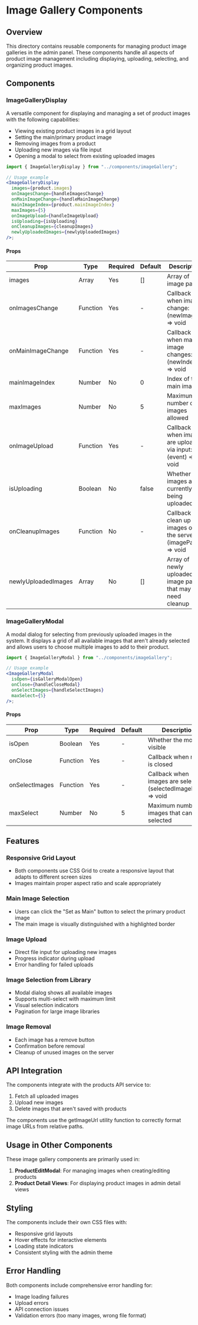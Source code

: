 # Image Gallery Components

## Overview

This directory contains reusable components for managing product image galleries in the admin panel. These components handle all aspects of product image management including displaying, uploading, selecting, and organizing product images.

## Components

### ImageGalleryDisplay

A versatile component for displaying and managing a set of product images with the following capabilities:

- Viewing existing product images in a grid layout
- Setting the main/primary product image
- Removing images from a product
- Uploading new images via file input
- Opening a modal to select from existing uploaded images

```jsx
import { ImageGalleryDisplay } from "../components/imageGallery";

// Usage example
<ImageGalleryDisplay
  images={product.images}
  onImagesChange={handleImagesChange}
  onMainImageChange={handleMainImageChange}
  mainImageIndex={product.mainImageIndex}
  maxImages={5}
  onImageUpload={handleImageUpload}
  isUploading={isUploading}
  onCleanupImages={cleanupImages}
  newlyUploadedImages={newlyUploadedImages}
/>;
```

#### Props

| Prop                | Type     | Required | Default | Description                                                     |
| ------------------- | -------- | -------- | ------- | --------------------------------------------------------------- |
| images              | Array    | Yes      | []      | Array of image paths                                            |
| onImagesChange      | Function | Yes      | -       | Callback when images change: (newImages) => void                |
| onMainImageChange   | Function | Yes      | -       | Callback when main image changes: (newIndex) => void            |
| mainImageIndex      | Number   | No       | 0       | Index of the main image                                         |
| maxImages           | Number   | No       | 5       | Maximum number of images allowed                                |
| onImageUpload       | Function | Yes      | -       | Callback when images are uploaded via input: (event) => void    |
| isUploading         | Boolean  | No       | false   | Whether images are currently being uploaded                     |
| onCleanupImages     | Function | No       | -       | Callback to clean up images on the server: (imagePaths) => void |
| newlyUploadedImages | Array    | No       | []      | Array of newly uploaded image paths that may need cleanup       |

### ImageGalleryModal

A modal dialog for selecting from previously uploaded images in the system. It displays a grid of all available images that aren't already selected and allows users to choose multiple images to add to their product.

```jsx
import { ImageGalleryModal } from "../components/imageGallery";

// Usage example
<ImageGalleryModal
  isOpen={isGalleryModalOpen}
  onClose={handleCloseModal}
  onSelectImages={handleSelectImages}
  maxSelect={5}
/>;
```

#### Props

| Prop           | Type     | Required | Default | Description                                                     |
| -------------- | -------- | -------- | ------- | --------------------------------------------------------------- |
| isOpen         | Boolean  | Yes      | -       | Whether the modal is visible                                    |
| onClose        | Function | Yes      | -       | Callback when modal is closed                                   |
| onSelectImages | Function | Yes      | -       | Callback when images are selected: (selectedImagePaths) => void |
| maxSelect      | Number   | No       | 5       | Maximum number of images that can be selected                   |

## Features

### Responsive Grid Layout

- Both components use CSS Grid to create a responsive layout that adapts to different screen sizes
- Images maintain proper aspect ratio and scale appropriately

### Main Image Selection

- Users can click the "Set as Main" button to select the primary product image
- The main image is visually distinguished with a highlighted border

### Image Upload

- Direct file input for uploading new images
- Progress indicator during upload
- Error handling for failed uploads

### Image Selection from Library

- Modal dialog shows all available images
- Supports multi-select with maximum limit
- Visual selection indicators
- Pagination for large image libraries

### Image Removal

- Each image has a remove button
- Confirmation before removal
- Cleanup of unused images on the server

## API Integration

The components integrate with the products API service to:

1. Fetch all uploaded images
2. Upload new images
3. Delete images that aren't saved with products

The components use the getImageUrl utility function to correctly format image URLs from relative paths.

## Usage in Other Components

These image gallery components are primarily used in:

1. **ProductEditModal**: For managing images when creating/editing products
2. **Product Detail Views**: For displaying product images in admin detail views

## Styling

The components include their own CSS files with:

- Responsive grid layouts
- Hover effects for interactive elements
- Loading state indicators
- Consistent styling with the admin theme

## Error Handling

Both components include comprehensive error handling for:

- Image loading failures
- Upload errors
- API connection issues
- Validation errors (too many images, wrong file format)
